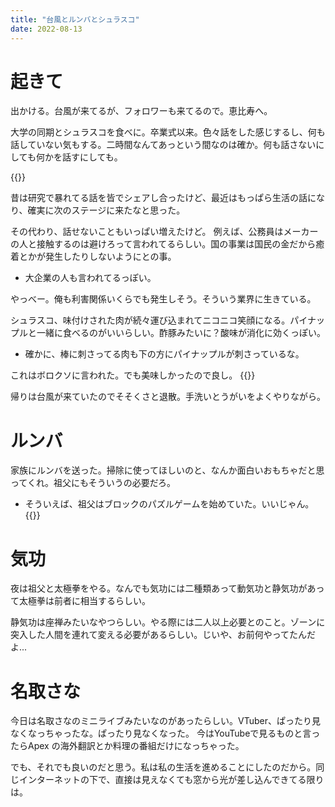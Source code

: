 ```yaml
---
title: "台風とルンバとシュラスコ"
date: 2022-08-13
---
```


# 起きて
出かける。台風が来てるが、フォロワーも来てるので。恵比寿へ。

大学の同期とシュラスコを食べに。卒業式以来。色々話をした感じするし、何も話していない気もする。二時間なんてあっという間なのは確か。何も話さないにしても何かを話すにしても。

{{<tweet user="dango_bot" id="1558338704514506752">}}

昔は研究で暴れてる話を皆でシェアし合ったけど、最近はもっぱら生活の話になり、確実に次のステージに来たなと思った。

その代わり、話せないこともいっぱい増えたけど。
例えば、公務員はメーカーの人と接触するのは避けろって言われてるらしい。国の事業は国民の金だから癒着とかが発生したりしないようにとの事。
- 大企業の人も言われてるっぽい。

やっべー。俺も利害関係いくらでも発生しそう。そういう業界に生きている。

シュラスコ、味付けされた肉が続々運び込まれてニコニコ笑顔になる。パイナップルと一緒に食べるのがいいらしい。酢豚みたいに？酸味が消化に効くっぽい。
- 確かに、棒に刺さってる肉も下の方にパイナップルが刺さっているな。

これはボロクソに言われた。でも美味しかったので良し。
{{<tweet user="dango_bot" id="1558374672390950912">}}

帰りは台風が来ていたのでそそくさと退散。手洗いとうがいをよくやりながら。

# ルンバ
家族にルンバを送った。掃除に使ってほしいのと、なんか面白いおもちゃだと思ってくれ。祖父にもそういうの必要だろ。
- そういえば、祖父はブロックのパズルゲームを始めていた。いいじゃん。
{{<tweet user="dango_bot" id="1558371061447593984">}}
# 気功
夜は祖父と太極拳をやる。なんでも気功には二種類あって動気功と静気功があって太極拳は前者に相当するらしい。

静気功は座禅みたいなやつらしい。やる際には二人以上必要とのこと。ゾーンに突入した人間を連れて変える必要があるらしい。じいや、お前何やってたんだよ...


# 名取さな
今日は名取さなのミニライブみたいなのがあったらしい。VTuber、ぱったり見なくなっちゃったな。ぱったり見なくなった。
今はYouTubeで見るものと言ったらApex の海外翻訳とか料理の番組だけになっちゃった。

でも、それでも良いのだと思う。私は私の生活を進めることにしたのだから。同じインターネットの下で、直接は見えなくても窓から光が差し込んできてる限りは。